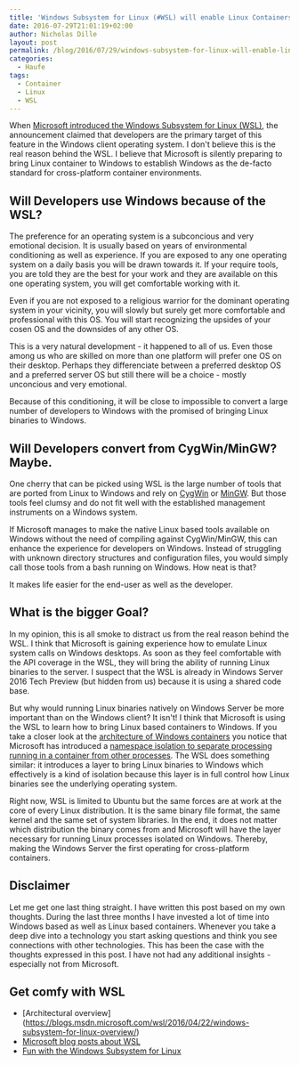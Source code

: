 ```yaml
---
title: 'Windows Subsystem for Linux (#WSL) will enable Linux Containers on Windows (#WindowsContainer)'
date: 2016-07-29T21:01:19+02:00
author: Nicholas Dille
layout: post
permalink: /blog/2016/07/29/windows-subsystem-for-linux-will-enable-linux-containers-on-windows/
categories:
  - Haufe
tags:
  - Container
  - Linux
  - WSL
---
```

When [Microsoft introduced the Windows Subsystem for Linux (WSL)](https://blogs.windows.com/buildingapps/2016/03/30/run-bash-on-ubuntu-on-windows/), the announcement claimed that developers are the primary target of this feature in the Windows client operating system. I don't believe this is the real reason behind the WSL. I believe that Microsoft is silently preparing to bring Linux container to Windows to establish Windows as the de-facto standard for cross-platform container environments.<!--more-->

## Will Developers use Windows because of the WSL?

The preference for an operating system is a subconcious and very emotional decision. It is usually based on years of environmental conditioning as well as experience. If you are exposed to any one operating system on a daily basis you will be drawn towards it. If your require tools, you are told they are the best for your work and they are available on this one operating system, you will get comfortable working with it.

Even if you are not exposed to a religious warrior for the dominant operating system in your vicinity, you will slowly but surely get more comfortable and professional with this OS. You will start recognizing the upsides of your cosen OS and the downsides of any other OS.

This is a very natural development - it happened to all of us. Even those among us who are skilled on more than one platform will prefer one OS on their desktop. Perhaps they differenciate between a preferred desktop OS and a preferred server OS but still there will be a choice - mostly unconcious and very emotional.

Because of this conditioning, it will be close to impossible to convert a large number of developers to Windows with the promised of bringing Linux binaries to Windows.

## Will Developers convert from CygWin/MinGW? Maybe.

One cherry that can be picked using WSL is the large number of tools that are ported from Linux to Windows and rely on [CygWin](https://www.cygwin.com/) or [MinGW](http://mingw.org/). But those tools feel clumsy and do not fit well with the established management instruments on a Windows system.

If Microsoft manages to make the native Linux based tools available on Windows without the need of compiling against CygWin/MinGW, this can enhance the experience for developers on Windows. Instead of struggling with unknown directory structures and configuration files, you would simply call those tools from a bash running on Windows. How neat is that?

It makes life easier for the end-user as well as the developer.

## What is the bigger Goal?

In my opinion, this is all smoke to distract us from the real reason behind the WSL. I think that Microsoft is gaining experience how to emulate Linux system calls on Windows desktops. As soon as they feel comfortable with the API coverage in the WSL, they will bring the ability of running Linux binaries to the server. I suspect that the WSL is already in Windows Server 2016 Tech Preview (but hidden from us) because it is using a shared code base.

But why would running Linux binaries natively on Windows Server be more important than on the Windows client? It isn't! I think that Microsoft is using the WSL to learn how to bring Linux based containers to Windows. If you take a closer look at the [architecture of Windows containers](https://msdn.microsoft.com/en-us/virtualization/windowscontainers/about/about_overview) you notice that Microsoft has introduced a [namespace isolation to separate processing running in a container from other processes](https://azure.microsoft.com/de-de/blog/an-early-look-containers-windows-server-2016-hyper-v-and-azure-with-mark-russinovich/). The WSL does something similar: it introduces a layer to bring Linux binaries to Windows which effectively is a kind of isolation because this layer is in full control how Linux binaries see the underlying operating system.

Right now, WSL is limited to Ubuntu but the same forces are at work at the core of every Linux distribution. It is the same binary file format, the same kernel and the same set of system libraries. In the end, it does not matter which distribution the binary comes from and Microsoft will have the layer necessary for running Linux processes isolated on Windows. Thereby, making the Windows Server the first operating for cross-platform containers.

## Disclaimer

Let me get one last thing straight. I have written this post based on my own thoughts. During the last three months I have invested a lot of time into Windows based as well as Linux based containers. Whenever you take a deep dive into a technology you start asking questions and think you see connections with other technologies. This has been the case with the thoughts expressed in this post. I have not had any additional insights - especially not from Microsoft.

## Get comfy with WSL

* [Architectural overview] (https://blogs.msdn.microsoft.com/wsl/2016/04/22/windows-subsystem-for-linux-overview/)
* [Microsoft blog posts about WSL](https://blogs.msdn.microsoft.com/wsl/)
* [Fun with the Windows Subsystem for Linux](https://blogs.windows.com/buildingapps/2016/07/22/fun-with-the-windows-subsystem-for-linux/)